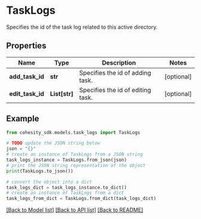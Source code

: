 # TaskLogs

Specifies the id of the task log related to this active directory.

## Properties

Name | Type | Description | Notes
------------ | ------------- | ------------- | -------------
**add_task_id** | **str** | Specifies the id of adding task. | [optional] 
**edit_task_id** | **List[str]** | Specifies the id of editing task. | [optional] 

## Example

```python
from cohesity_sdk.models.task_logs import TaskLogs

# TODO update the JSON string below
json = "{}"
# create an instance of TaskLogs from a JSON string
task_logs_instance = TaskLogs.from_json(json)
# print the JSON string representation of the object
print(TaskLogs.to_json())

# convert the object into a dict
task_logs_dict = task_logs_instance.to_dict()
# create an instance of TaskLogs from a dict
task_logs_from_dict = TaskLogs.from_dict(task_logs_dict)
```
[[Back to Model list]](../README.md#documentation-for-models) [[Back to API list]](../README.md#documentation-for-api-endpoints) [[Back to README]](../README.md)


